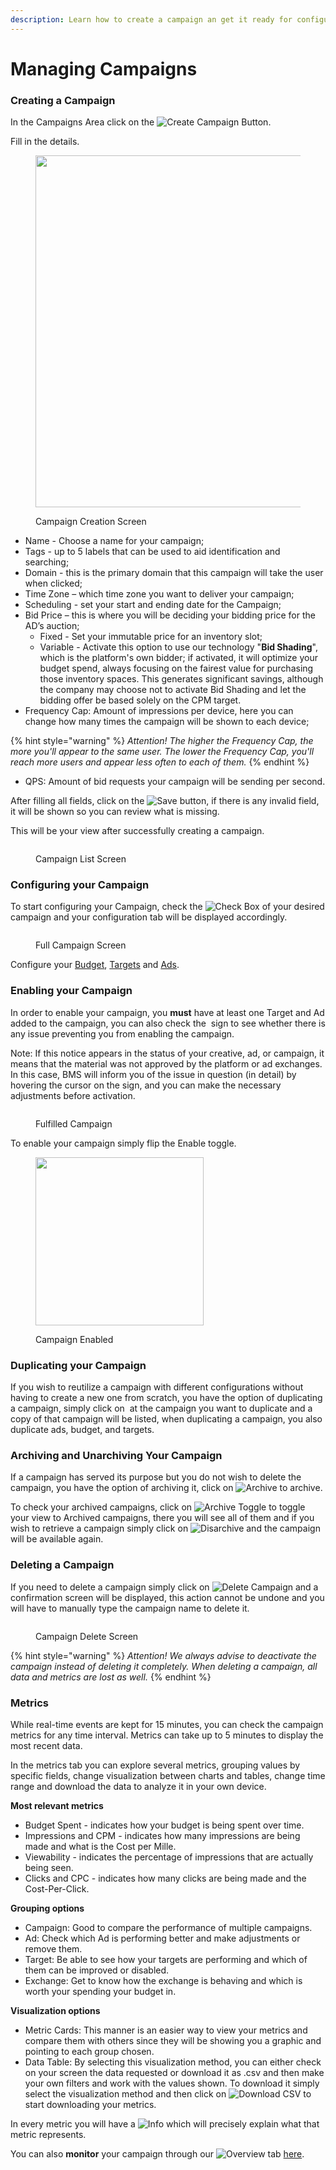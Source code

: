 ```yaml
---
description: Learn how to create a campaign an get it ready for configuration.
---
```


# Managing Campaigns

### Creating a Campaign

In the Campaigns Area click on the <img src="../../.gitbook/assets/image (10) (3).png" alt="Create Campaign" data-size="line"> Button.

Fill in the details.

<figure><img src="../../.gitbook/assets/image (11) (3).png" alt="" width="563"><figcaption><p>Campaign Creation Screen</p></figcaption></figure>

* Name - Choose a name for your campaign;
* Tags - up to 5 labels that can be used to aid identification and searching;
* Domain - this is the primary domain that this campaign will take the user when clicked;
* Time Zone – which time zone you want to deliver your campaign;
* Scheduling - set your start and ending date for the Campaign;
* Bid Price – this is where you will be deciding your bidding price for the AD’s auction;
  * Fixed - Set your immutable price for an inventory slot;
  * Variable - Activate this option to use our technology "**Bid Shading**", which is the platform's own bidder; if activated, it will optimize your budget spend, always focusing on the fairest value for purchasing those inventory spaces. This generates significant savings, although the company may choose not to activate Bid Shading and let the bidding offer be based solely on the CPM target.
* Frequency Cap: Amount of impressions per device, here you can change how many times the campaign will be shown to each device;

{% hint style="warning" %}
_Attention! The higher the Frequency Cap, the more you'll appear to the same user. The lower the Frequency Cap, you'll reach more users and appear less often to each of them._
{% endhint %}

* QPS: Amount of bid requests your campaign will be sending per second.

After filling all fields, click on the <img src="../../.gitbook/assets/image (14) (3).png" alt="Save" data-size="line"> button, if there is any invalid field, it will be shown so you can review what is missing.

This will be your view after successfully creating a campaign.

<figure><img src="../../.gitbook/assets/image (15) (3).png" alt=""><figcaption><p>Campaign List Screen</p></figcaption></figure>

### Configuring your Campaign

To start configuring your Campaign, check the <img src="../../.gitbook/assets/image (6) (3).png" alt="Check Box" data-size="line"> of your desired campaign and your configuration tab will be displayed accordingly.

<figure><img src="../../.gitbook/assets/image (19) (3).png" alt=""><figcaption><p>Full Campaign Screen</p></figcaption></figure>

Configure your [Budget](budgets.md), [Targets](targets.md) and [Ads](managing-ads.md).

### Enabling your Campaign

In order to enable your campaign, you **must** have at least one Target and Ad added to the campaign, you can also check the <img src="../../.gitbook/assets/image (76).png" alt="" data-size="line"> sign to see whether there is any issue preventing you from enabling the campaign.

Note: If this notice appears in the status of your creative, ad, or campaign, it means that the material was not approved by the platform or ad exchanges. In this case, BMS will inform you of the issue in question (in detail) by hovering the cursor on the sign, and you can make the necessary adjustments before activation.

<figure><img src="../../.gitbook/assets/image (12) (3).png" alt=""><figcaption><p>Fulfilled Campaign</p></figcaption></figure>

To enable your campaign simply flip the Enable toggle.

<div align="left">

<figure><img src="../../.gitbook/assets/image (1) (4).png" alt="" width="269"><figcaption><p>Campaign Enabled</p></figcaption></figure>

</div>

### Duplicating your Campaign

If you wish to reutilize a campaign with different configurations without having to create a new one from scratch, you have the option of duplicating a campaign, simply click on <img src="../../.gitbook/assets/image (77).png" alt="" data-size="line"> at the campaign you want to duplicate and a copy of that campaign will be listed, when duplicating a campaign, you also duplicate ads, budget, and targets.

### Archiving and Unarchiving Your Campaign

If a campaign has served its purpose but you do not wish to delete the campaign, you have the option of archiving it, click on <img src="../../.gitbook/assets/image (78).png" alt="Archive" data-size="line"> to archive.

To check your archived campaigns, click on <img src="../../.gitbook/assets/image (79).png" alt="Archive Toggle" data-size="line"> to toggle your view to Archived campaigns, there you will see all of them and if you wish to retrieve a campaign simply click on ![Disarchive](<../../.gitbook/assets/image (80).png>) and the campaign will be available again.

### Deleting a Campaign

If you need to delete a campaign simply click on ![Delete Campaign](<../../.gitbook/assets/image (81).png>) and a confirmation screen will be displayed, this action cannot be undone and you will have to manually type the campaign name to delete it.

<figure><img src="../../.gitbook/assets/image (31).png" alt=""><figcaption><p>Campaign Delete Screen</p></figcaption></figure>



{% hint style="warning" %}
_Attention! We always advise to deactivate the campaign instead of deleting it completely. When deleting a campaign, all data and metrics are lost as well._
{% endhint %}

### Metrics

While real-time events are kept for 15 minutes, you can check the campaign metrics for any time interval. Metrics can take up to 5 minutes to display the most recent data.

In the metrics tab you can explore several metrics, grouping values by specific fields, change visualization between charts and tables, change time range and download the data to analyze it in your own device.

**Most relevant metrics**

* Budget Spent - indicates how your budget is being spent over time.
* Impressions and CPM - indicates how many impressions are being made and what is the Cost per Mille.
* Viewability - indicates the percentage of impressions that are actually being seen.
* Clicks and CPC - indicates how many clicks are being made and the Cost-Per-Click.

**Grouping options**

* Campaign: Good to compare the performance of multiple campaigns.
* Ad: Check which Ad is performing better and make adjustments or remove them.
* Target: Be able to see how your targets are performing and which of them can be improved or disabled.
* Exchange: Get to know how the exchange is behaving and which is worth your spending your budget in.

**Visualization options**

* Metric Cards: This manner is an easier way to view your metrics and compare them with others since they will be showing you a graphic and pointing to each group chosen.
* Data Table: By selecting this visualization method, you can either check on your screen the data requested or download it as .csv and then make your own filters and work with the values shown. To download it simply select the visualization method and then click on ![Download CSV](https://docs.bluems.com/\~gitbook/image?url=https%3A%2F%2F2773629451-files.gitbook.io%2F%7E%2Ffiles%2Fv0%2Fb%2Fgitbook-x-prod.appspot.com%2Fo%2Fspaces%252FhY34GDQYan7GqviubCLT%252Fuploads%252FXG9nhYgglIIxtHZhC0Wb%252Fimage.png%3Falt%3Dmedia%26token%3Df73a080c-878b-4d94-b04e-ee2820289c86\&width=45\&dpr=4\&quality=100\&sign=41fab3d3d38e3aa19106157d140e55c4a7cf0b11d34a32d901b358cf2216395f) to start downloading your metrics.

In every metric you will have a <img src="../../.gitbook/assets/image (38).png" alt="Info" data-size="line"> which will precisely explain what that metric represents.

You can also **monitor** your campaign through our <img src="../../.gitbook/assets/image (32).png" alt="Overview" data-size="line"> tab [here](monitoring-campaigns.md).
